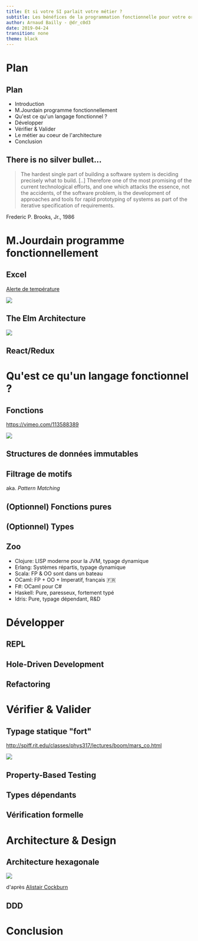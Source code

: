 ```yaml
---
title: Et si votre SI parlait votre métier ?
subtitle: Les bénéfices de la programmation fonctionnelle pour votre organisation
author: Arnaud Bailly - @dr_c0d3
date: 2019-04-24
transition: none
theme: black
---
```


# Plan #

## Plan #

* Introduction
* M.Jourdain programme fonctionnellement
* Qu'est ce qu'un langage fonctionnel ?
* Développer
* Vérifier & Valider
* Le métier au coeur de l'architecture
* Conclusion

## There is no silver bullet...

> The hardest single part of building a software system is deciding precisely what to build. [..]
> Therefore one of the most promising of the current technological efforts, and one which attacks the essence, not the accidents, of the software problem, is the development of approaches and tools for rapid prototyping of systems as part of the iterative specification of requirements.

Frederic P. Brooks, Jr., 1986

# M.Jourdain programme fonctionnellement

## Excel

[Alerte de température](https://docs.google.com/spreadsheets/d/1bYNfa_ZNuJfRi4UWLVmXqwVTRL-lXfq5ACaJzXQCjZA/edit#gid=1186998741)

![](images/fp-excel-example.png)

## The Elm Architecture

![](images/the-elm-architecture.png)

## React/Redux

# Qu'est ce qu'un langage fonctionnel ?

## Fonctions

https://vimeo.com/113588389

![](images/function-universal-patterns.png)

## Structures de données immutables

## Filtrage de motifs

aka. _Pattern Matching_

## (Optionnel) Fonctions pures

## (Optionnel) Types

## Zoo

* Clojure: LISP moderne pour la JVM, typage dynamique
* Erlang: Systèmes répartis, typage dynamique
* Scala: FP & OO sont dans un bateau
* OCaml: FP + OO + Imperatif, français 🇫🇷
* F#: OCaml pour C#
* Haskell: Pure, paresseux, fortement typé
* Idris: Pure, typage dépendant, R&D

# Développer

## REPL

## Hole-Driven Development

## Refactoring

# Vérifier & Valider

## Typage statique "fort"

http://spiff.rit.edu/classes/phys317/lectures/boom/mars_co.html

![](images/mars-climate-orbiter.jpg)

## Property-Based Testing

## Types dépendants

## Vérification formelle

# Architecture & Design

## Architecture hexagonale

![](images/ports-and-adapters.gif)

d'après [Alistair Cockburn](http://alistair.cockburn.us/index.php/Hexagonal_architecture)

## DDD

# Conclusion
